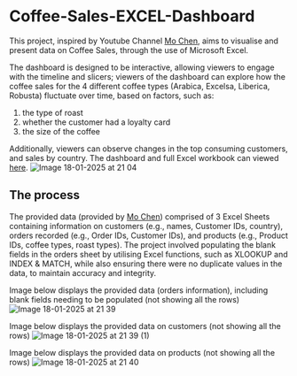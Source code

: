 # Coffee-Sales-EXCEL-Dashboard

This project, inspired by Youtube Channel [Mo Chen](https://www.youtube.com/@mo-chen), aims to visualise and present data on Coffee Sales, through the use of Microsoft Excel. 

The dashboard is designed to be interactive, allowing viewers to engage with the timeline and slicers; viewers of the dashboard can explore how the coffee sales for the 4 different coffee types (Arabica, Excelsa, Liberica, Robusta) fluctuate over time, based on factors, such as:
1. the type of roast
2. whether the customer had a loyalty card
3. the size of the coffee

Additionally, viewers can observe changes in the top consuming customers, and sales by country. The dashboard and full Excel workbook can viewed [here](https://github.com/03LimbuA/Coffee-Sales-EXCEL-Dashboard/blob/main/coffee%20dashboard.xlsx).
![Image 18-01-2025 at 21 04](https://github.com/user-attachments/assets/7d099e9e-4a16-4703-bc04-d9408d15df67)

## The process

The provided data (provided by [Mo Chen](https://www.youtube.com/watch?v=m13o5aqeCbM&list=PLxTPgq6AHJUtCI00djlzn60MBhwMc-sq-&index=9)) comprised of 3 Excel Sheets containing information on customers (e.g., names, Customer IDs, country), orders recorded (e.g., Order IDs, Customer IDs), and products (e.g., Product IDs, coffee types, roast types). The project involved populating the blank fields in the orders sheet by utilising Excel functions, such as XLOOKUP and INDEX & MATCH, while also ensuring there were no duplicate values in the data, to maintain accuracy and integrity. 

Image below displays the provided data (orders information), including blank fields needing to be populated (not showing all the rows)
![Image 18-01-2025 at 21 39](https://github.com/user-attachments/assets/36aceece-5699-4437-9468-4f4d5bf9d7a6)

Image below displays the provided data on customers (not showing all the rows)
![Image 18-01-2025 at 21 39 (1)](https://github.com/user-attachments/assets/0e96d22e-d8cb-4bf6-b12d-fc3da9e2838d)

Image below displays the provided data on products (not showing all the rows)
![Image 18-01-2025 at 21 40](https://github.com/user-attachments/assets/de501620-a2d8-4a1e-b8a1-8bebec0a82d7)

